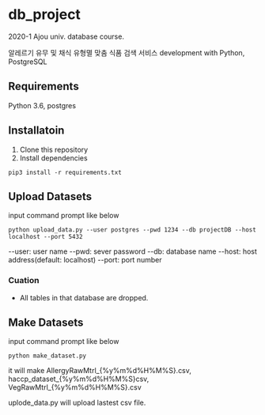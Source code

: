 # db_project
2020-1 Ajou univ. database course. 

알레르기 유무 및 채식 유형멸 맞춤 식품 검색 서비스 development with Python, PostgreSQL

## Requirements

Python 3.6, postgres

## Installatoin

1. Clone this repository
2. Install dependencies

```
pip3 install -r requirements.txt
```

## Upload Datasets

input command prompt like below 

```
python upload_data.py --user postgres --pwd 1234 --db projectDB --host localhost --port 5432
```

--user: user name
--pwd: sever password
--db: database name
--host: host address(default: localhost)
--port: port number

### Cuation

- All tables in that database are dropped.

## Make Datasets

input command prompt like below 

```
python make_dataset.py
```

it will make AllergyRawMtrl\_{%y%m%d%H%M%S}.csv, haccp\_dataset\_{%y%m%d%H%M%S}csv, VegRawMtrl\_{%y%m%d%H%M%S}.csv

uplode_data.py will upload lastest csv file.